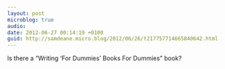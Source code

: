 ```yaml
---
layout: post
microblog: true
audio: 
date: 2012-06-27 00:14:19 +0100
guid: http://samdeane.micro.blog/2012/06/26/t217757714665840642.html
---
```

Is there a “Writing ‘For Dummies’ Books For Dummies” book?
